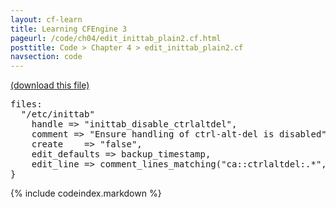 ```yaml
---
layout: cf-learn
title: Learning CFEngine 3
pageurl: /code/ch04/edit_inittab_plain2.cf.html
posttitle: Code > Chapter 4 > edit_inittab_plain2.cf
navsection: code
---
```


[(download this file)](https://raw.github.com/zzamboni/cf-learn.info/master/src/ch04/edit_inittab_plain2.cf)

<div class="highlight"><pre><span class="kd">files</span><span class="p">:</span>
  <span class="s">&quot;/etc/inittab&quot;</span>
    <span class="kr">handle</span> <span class="o">=&gt;</span> <span class="s">&quot;inittab_disable_ctrlaltdel&quot;</span><span class="p">,</span>
    <span class="kr">comment</span> <span class="o">=&gt;</span> <span class="s">&quot;Ensure handling of ctrl-alt-del is disabled&quot;</span><span class="p">,</span>
    <span class="kr">create</span>    <span class="o">=&gt;</span> <span class="s">&quot;false&quot;</span><span class="p">,</span>
    <span class="kr">edit_defaults</span> <span class="o">=&gt;</span> <span class="nf">backup_timestamp</span><span class="p">,</span>
    <span class="kr">edit_line</span> <span class="o">=&gt;</span> <span class="nf">comment_lines_matching</span><span class="p">(</span><span class="s">&quot;ca::ctrlaltdel:.*&quot;</span><span class="p">,</span> <span class="s">&quot;#&quot;</span><span class="p">);</span>
<span class="p">}</span>
</pre></div>


{% include codeindex.markdown %}

